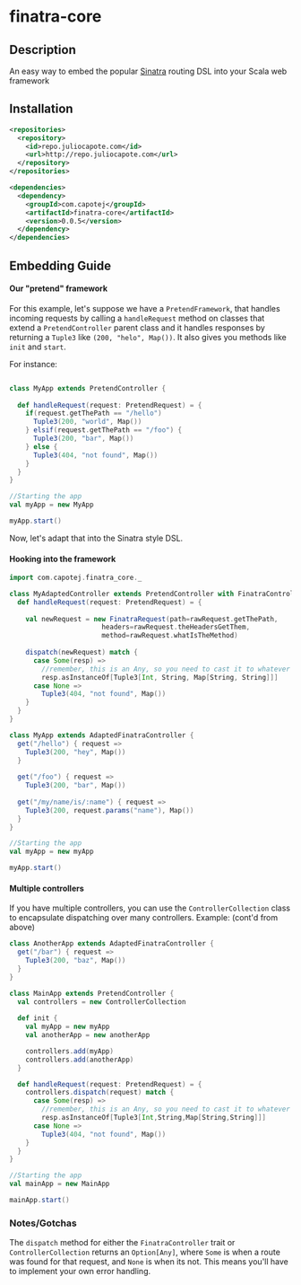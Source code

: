 finatra-core
============
## Description
An easy way to embed the popular [Sinatra](http://sinatrarb.com) routing DSL into your Scala web framework


## Installation

```xml
<repositories>
  <repository>
    <id>repo.juliocapote.com</id>
    <url>http://repo.juliocapote.com</url>
  </repository>
</repositories>

<dependencies>
  <dependency>
    <groupId>com.capotej</groupId>
    <artifactId>finatra-core</artifactId>
    <version>0.0.5</version>
  </dependency>
</dependencies>
```

## Embedding Guide

#### Our "pretend" framework
For this example, let's suppose we have a ```PretendFramework```, that handles incoming requests by calling a ```handleRequest``` method on classes that extend a ```PretendController``` parent class and it handles responses by returning a ```Tuple3``` like ```(200, "helo", Map())```. It also gives you methods like ```init``` and ```start```.

For instance:

```scala

class MyApp extends PretendController {
  
  def handleRequest(request: PretendRequest) = {
  	if(request.getThePath == "/hello")
  	  Tuple3(200, "world", Map())
  	} elsif(request.getThePath == "/foo") {
   	  Tuple3(200, "bar", Map())
  	} else { 
  	  Tuple3(404, "not found", Map())
  	}
  }
}

//Starting the app
val myApp = new MyApp

myApp.start()
```

Now, let's adapt that into the Sinatra style DSL.


#### Hooking into the framework

```scala
import com.capotej.finatra_core._

class MyAdaptedController extends PretendController with FinatraController {
  def handleRequest(request: PretendRequest) = {
    
    val newRequest = new FinatraRequest(path=rawRequest.getThePath,
                       headers=rawRequest.theHeadersGetThem, 
                       method=rawRequest.whatIsTheMethod)
    
    dispatch(newRequest) match {
      case Some(resp) =>
        //remember, this is an Any, so you need to cast it to whatever your framework needs 
        resp.asInstanceOf[Tuple3[Int, String, Map[String, String]]]
      case None =>
        Tuple3(404, "not found", Map())
    } 
  }
}

class MyApp extends AdaptedFinatraController {
  get("/hello") { request =>
    Tuple3(200, "hey", Map())
  }
  
  get("/foo") { request =>
    Tuple3(200, "bar", Map())
  
  get("/my/name/is/:name") { request => 
    Tuple3(200, request.params("name"), Map()) 
  }
}

//Starting the app
val myApp = new myApp

myApp.start()
```

#### Multiple controllers
If you have multiple controllers, you can use the ```ControllerCollection``` class to encapsulate dispatching over many controllers. Example: (cont'd from above)

```scala
class AnotherApp extends AdaptedFinatraController {
  get("/bar") { request =>
    Tuple3(200, "baz", Map())
  }
}

class MainApp extends PretendController {
  val controllers = new ControllerCollection 
  
  def init {
    val myApp = new myApp
    val anotherApp = new anotherApp

    controllers.add(myApp)
    controllers.add(anotherApp)
  }

  def handleRequest(request: PretendRequest) = {
    controllers.dispatch(request) match {
      case Some(resp) =>
        //remember, this is an Any, so you need to cast it to whatever your framework needs 
        resp.asInstanceOf[Tuple3[Int,String,Map[String,String]]]
      case None =>
        Tuple3(404, "not found", Map())
    }
  }
}

//Starting the app
val mainApp = new MainApp

mainApp.start()

```

### Notes/Gotchas

The ```dispatch``` method for either the ```FinatraController``` trait or ```ControllerCollection``` returns an ```Option[Any]```, where ```Some``` is when a route was found for that request, and ```None``` is when its not. This means you'll have to implement your own error handling.




 




 


